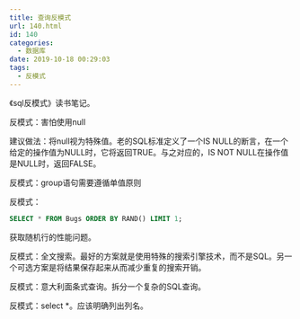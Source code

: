```yaml
---
title: 查询反模式
url: 140.html
id: 140
categories:
  - 数据库
date: 2019-10-18 00:29:03
tags:
  - 反模式
---
```


《sql反模式》读书笔记。





反模式：害怕使用null

建议做法：将null视为特殊值。老的SQL标准定义了一个IS NULL的断言，在一个给定的操作值为NULL时，它将返回TRUE。与之对应的，IS NOT NULL在操作值是NULL时，返回FALSE。



反模式：group语句需要遵循单值原则



反模式：

```sql
SELECT * FROM Bugs ORDER BY RAND() LIMIT 1;
```

获取随机行的性能问题。  



反模式：全文搜索。最好的方案就是使用特殊的搜索引擎技术，而不是SQL。另一个可选方案是将结果保存起来从而减少重复的搜索开销。



反模式：意大利面条式查询。拆分一个复杂的SQL查询。





反模式：select *。应该明确列出列名。
